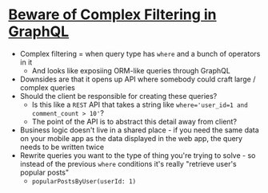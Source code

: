 # [Beware of Complex Filtering in GraphQL](https://graphqlme.com/2018/05/05/beware-of-complex-filtering-in-graphql/)

* Complex filtering = when query type has `where` and a bunch of operators in it
  * And looks like exposiing ORM-like queries through GraphQL
* Downsides are that it opens up API where somebody could craft large / complex queries
* Should the client be responsible for creating these queries?
  * Is this like a `REST` API that takes a string like `where='user_id=1 and comment_count > 10'`?
  * The point of the API is to abstract this detail away from client?
* Business logic doesn't live in a shared place - if you need the same data on your mobile app as the data displayed in the web app, the query needs to be written twice
* Rewrite queries you want to the type of thing you're trying to solve - so instead of the previous `where` conditions it's really "retrieve user's popular posts"
  * `popularPostsByUser(userId: 1)`